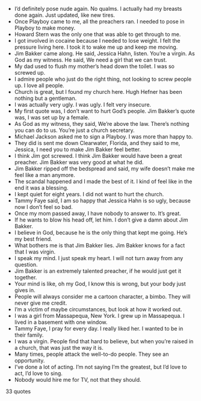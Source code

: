  - I’d definitely pose nude again. No qualms. I actually had my breasts done again. Just updated, like new tires.
 - Once Playboy came to me, all the preachers ran. I needed to pose in Playboy to make money.
 - Howard Stern was the only one that was able to get through to me.
 - I got involved in cocaine because I needed to lose weight. I felt the pressure living here. I took it to wake me up and keep me moving.
 - Jim Bakker came along. He said, Jessica Hahn, listen. You’re a virgin. As God as my witness. He said, We need a girl that we can trust.
 - My dad used to flush my mother’s head down the toilet. I was so screwed up.
 - I admire people who just do the right thing, not looking to screw people up. I love all people.
 - Church is great, but I found my church here. Hugh Hefner has been nothing but a gentleman.
 - I was actually very ugly. I was ugly. I felt very insecure.
 - My first quote was, I don’t want to hurt God’s people. Jim Bakker’s quote was, I was set up by a female.
 - As God as my witness, they said, We’re above the law. There’s nothing you can do to us. You’re just a church secretary.
 - Michael Jackson asked me to sign a Playboy. I was more than happy to.
 - They did is sent me down Clearwater, Florida, and they said to me, Jessica, I need you to make Jim Bakker feel better.
 - I think Jim got screwed. I think Jim Bakker would have been a great preacher. Jim Bakker was very good at what he did.
 - Jim Bakker ripped off the bedspread and said, my wife doesn’t make me feel like a man anymore.
 - The scandal happened and I made the best of it. I kind of feel like in the end it was a blessing.
 - I kept quiet for eight years. I did not want to hurt the church.
 - Tammy Faye said, I am so happy that Jessica Hahn is so ugly, because now I don’t feel so bad.
 - Once my mom passed away, I have nobody to answer to. It’s great.
 - If he wants to blow his head off, let him. I don’t give a damn about Jim Bakker.
 - I believe in God, because he is the only thing that kept me going. He’s my best friend.
 - What bothers me is that Jim Bakker lies. Jim Bakker knows for a fact that I was virgin.
 - I speak my mind. I just speak my heart. I will not turn away from any question.
 - Jim Bakker is an extremely talented preacher, if he would just get it together.
 - Your mind is like, oh my God, I know this is wrong, but your body just gives in.
 - People will always consider me a cartoon character, a bimbo. They will never give me credit.
 - I’m a victim of maybe circumstances, but look at how it worked out.
 - I was a girl from Massapequa, New York. I grew up in Massapequa. I lived in a basement with one window.
 - Tammy Faye, I pray for every day. I really liked her. I wanted to be in their family.
 - I was a virgin. People find that hard to believe, but when you’re raised in a church, that was just the way it is.
 - Many times, people attack the well-to-do people. They see an opportunity.
 - I’ve done a lot of acting. I’m not saying I’m the greatest, but I’d love to act, I’d love to sing.
 - Nobody would hire me for TV, not that they should.

33 quotes